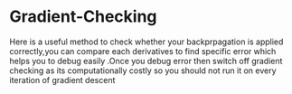 # Gradient-Checking

Here is a useful method to check whether your backprpagation is applied correctly,you can compare each derivatives to find specific error which helps you to debug easily .Once you debug error then switch off gradient checking as its computationally costly so you should not run it on every iteration of gradient descent 
